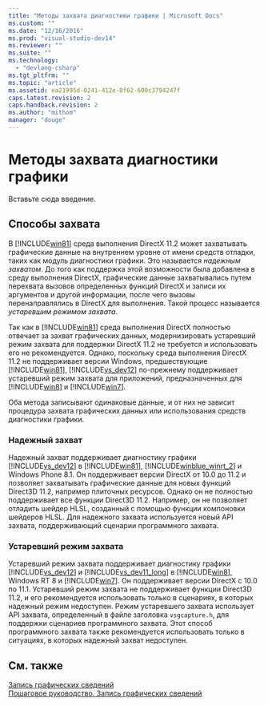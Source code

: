```yaml
---
title: "Методы захвата диагностики графики | Microsoft Docs"
ms.custom: ""
ms.date: "12/16/2016"
ms.prod: "visual-studio-dev14"
ms.reviewer: ""
ms.suite: ""
ms.technology: 
  - "devlang-csharp"
ms.tgt_pltfrm: ""
ms.topic: "article"
ms.assetid: ea21995d-0241-412e-8f62-600c3794247f
caps.latest.revision: 2
caps.handback.revision: 2
ms.author: "mithom"
manager: "douge"
---
```

# Методы захвата диагностики графики
Вставьте сюда введение.  
  
## Способы захвата  
 В [!INCLUDE[win81](../debugger/includes/win81_md.md)] среда выполнения DirectX 11.2 может захватывать графические данные на внутреннем уровне от имени средств отладки, таких как модуль диагностики графики. Это называется *надежным захватом*.  До того как поддержка этой возможности была добавлена в среду выполнения DirectX, графические данные захватывались путем перехвата вызовов определенных функций DirectX и записи их аргументов и другой информации, после чего вызовы перенаправлялись в DirectX для выполнения. Такой процесс называется *устаревшим режимом захвата*.  
  
 Так как в [!INCLUDE[win81](../debugger/includes/win81_md.md)] среда выполнения DirectX полностью отвечает за захват графических данных, модернизировать устаревший режим захвата для поддержки DirectX 11.2 не требуется и использовать его не рекомендуется.  Однако, поскольку среда выполнения DirectX 11.2 не поддерживает версии Windows, предшествующие [!INCLUDE[win81](../debugger/includes/win81_md.md)], [!INCLUDE[vs_dev12](../data-tools/includes/vs_dev12_md.md)] по\-прежнему поддерживает устаревший режим захвата для приложений, предназначенных для [!INCLUDE[win8](../debugger/includes/win8_md.md)] и [!INCLUDE[win7](../debugger/includes/win7_md.md)].  
  
 Оба метода записывают одинаковые данные, и от них не зависит процедура захвата графических данных или использования средств диагностики графики.  
  
### Надежный захват  
 Надежный захват поддерживает диагностику графики [!INCLUDE[vs_dev12](../data-tools/includes/vs_dev12_md.md)] в [!INCLUDE[win81](../debugger/includes/win81_md.md)], [!INCLUDE[winblue_winrt_2](../debugger/includes/winblue_winrt_2_md.md)] и Windows Phone 8.1.  Он поддерживает версии DirectX от 10.0 до 11.2 и позволяет захватывать графические данные для новых функций Direct3D 11.2, например плиточных ресурсов.  Однако он не полностью поддерживает все функции Direct3D 11.2. Например, он не позволяет отладить шейдер HLSL, созданный с помощью функции компоновки шейдеров HLSL.  Для надежного захвата используется новый API захвата, поддерживающий сценарии программного захвата.  
  
### Устаревший режим захвата  
 Устаревший режим захвата поддерживает диагностику графики [!INCLUDE[vs_dev12](../data-tools/includes/vs_dev12_md.md)] и [!INCLUDE[vs_dev11_long](../data-tools/includes/vs_dev11_long_md.md)] в [!INCLUDE[win8](../debugger/includes/win8_md.md)], Windows RT 8 и [!INCLUDE[win7](../debugger/includes/win7_md.md)].  Он поддерживает версии DirectX с 10.0 по 11.1.  Устаревший режим захвата не поддерживает функции Direct3D 11.2, и его рекомендуется использовать только в сценариях, в которых надежный режим недоступен.  Режим устаревшего захвата использует API захвата, определенный в файле заголовка `vsgcapture.h`, для поддержки сценариев программного захвата.  Этот способ программного захвата также рекомендуется использовать только в ситуациях, в которых надежный захват недоступен.  
  
## См. также  
 [Запись графических сведений](../debugger/capturing-graphics-information.md)   
 [Пошаговое руководство. Запись графических сведений](../debugger/walkthrough-capturing-graphics-information.md)